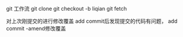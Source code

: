 git 工作流
git clone
git checkout -b liqian
git fetch

对上次刚提交的进行修改覆盖
add commit后发现提交的代码有问题， add commit -amend修改覆盖

